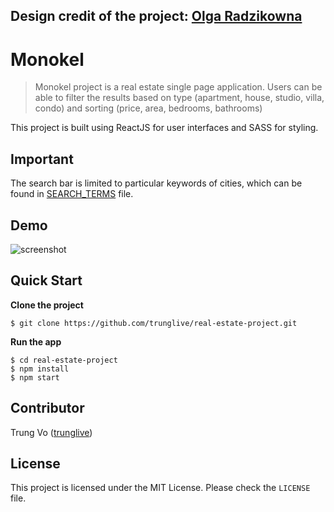 **Design credit of the project: [Olga Radzikowna](https://dribbble.com/shots/4177962-Find-fancy-home-abroad/attachments/954897)**
----
# Monokel
> Monokel project is a real estate single page application. Users can be able to filter the results based on type (apartment, house, studio, villa, condo) and sorting (price, area, bedrooms, bathrooms)

This project is built using ReactJS for user interfaces and SASS for styling. 

## Important
The search bar is limited to particular keywords of cities, which can be found in 
[SEARCH_TERMS](SEARCH_TERMS.md) file.

## Demo
![screenshot](screenshot.png)

## Quick Start
**Clone the project**
```shell
$ git clone https://github.com/trunglive/real-estate-project.git
```
**Run the app**
```shell
$ cd real-estate-project
$ npm install
$ npm start
```

## Contributor
Trung Vo ([trunglive](https://github.com/trunglive))

## License
This project is licensed under the MIT License. Please check the `LICENSE` file.



